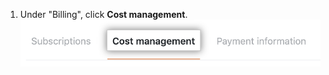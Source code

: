 1. Under "Billing", click **Cost management**. ![Cost management tab](/assets/images/help/settings/cost-management-tab.png)
